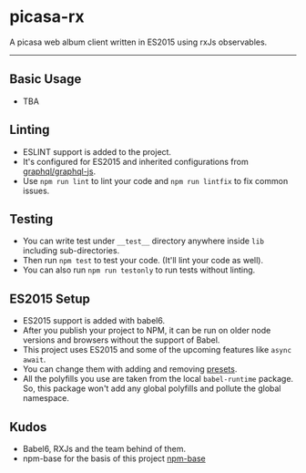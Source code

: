 # picasa-rx

A picasa web album client written in ES2015 using rxJs observables.

---


## Basic Usage

* TBA

## Linting

* ESLINT support is added to the project.
* It's configured for ES2015 and inherited configurations from [graphql/graphql-js](https://github.com/graphql/graphql-js).
* Use `npm run lint` to lint your code and `npm run lintfix` to fix common issues.

## Testing

* You can write test under `__test__` directory anywhere inside `lib` including sub-directories.
* Then run `npm test` to test your code. (It'll lint your code as well).
* You can also run `npm run testonly` to run tests without linting.

## ES2015 Setup

* ES2015 support is added with babel6.
* After you publish your project to NPM, it can be run on older node versions and browsers without the support of Babel.
* This project uses ES2015 and some of the upcoming features like `async await`.
* You can change them with adding and removing [presets](http://jamesknelson.com/the-six-things-you-need-to-know-about-babel-6/).
* All the polyfills you use are taken from the local `babel-runtime` package. So, this package won't add any global polyfills and pollute the global namespace.

## Kudos

* Babel6, RXJs and the team behind of them.
* npm-base for the basis of this project [npm-base](https://github.com/kadirahq/npm-base)
